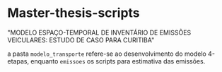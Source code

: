 # Master-thesis-scripts


"MODELO ESPAÇO-TEMPORAL DE INVENTÁRIO DE EMISSÕES VEICULARES: ESTUDO DE CASO PARA CURITIBA"

a pasta `modelo_transporte` refere-se ao desenvolvimento do modelo 4-etapas, enquanto `emissoes` os scripts para estimativa das emissões.